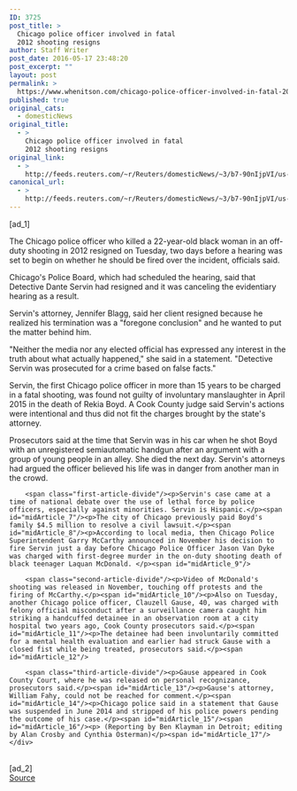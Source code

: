 ```yaml
---
ID: 3725
post_title: >
  Chicago police officer involved in fatal
  2012 shooting resigns
author: Staff Writer
post_date: 2016-05-17 23:48:20
post_excerpt: ""
layout: post
permalink: >
  https://www.whenitson.com/chicago-police-officer-involved-in-fatal-2012-shooting-resigns/
published: true
original_cats:
  - domesticNews
original_title:
  - >
    Chicago police officer involved in fatal
    2012 shooting resigns
original_link:
  - >
    http://feeds.reuters.com/~r/Reuters/domesticNews/~3/b7-90nIjpVI/us-chicago-police-idUSKCN0Y82E1
canonical_url:
  - >
    http://feeds.reuters.com/~r/Reuters/domesticNews/~3/b7-90nIjpVI/us-chicago-police-idUSKCN0Y82E1
---
```

 [ad_1]
<br><div id="articleText">
<span id="midArticle_start"/>

<span id="midArticle_0"/><span class="focusParagraph" readability="6"><p><span class="articleLocatio&lt;/span&gt;n">The Chicago police officer who killed a 22-year-old black woman in an off-duty shooting in 2012 resigned on Tuesday, two days before a hearing was set to begin on whether he should be fired over the incident, officials said.</span></p></span><span id="midArticle_1"/><p>Chicago's Police Board, which had scheduled the hearing, said that Detective Dante Servin had resigned and it was canceling the evidentiary hearing as a result. </p><span id="midArticle_2"/><p>Servin's attorney, Jennifer Blagg, said her client resigned because he realized his termination was a "foregone conclusion" and he wanted to put the matter behind him.</p><span id="midArticle_3"/><p>"Neither the media nor any elected official has expressed any interest in the truth about what actually happened," she said in a statement. "Detective Servin was prosecuted for a crime based on false facts."</p><span id="midArticle_4"/><p>Servin, the first Chicago police officer in more than 15 years to be charged in a fatal shooting, was found not guilty of involuntary manslaughter in April 2015 in the death of Rekia Boyd. A Cook County judge said Servin's actions were intentional and thus did not fit the charges brought by the state's attorney.</p><span id="midArticle_5"/><p>Prosecutors said at the time that Servin was in his car when he shot Boyd with an unregistered semiautomatic handgun after an argument with a group of young people in an alley. She died the next day. Servin's attorneys had argued the officer believed his life was in danger from another man in the crowd.</p><span id="midArticle_6"/>
        
        <span class="first-article-divide"/><p>Servin's case came at a time of national debate over the use of lethal force by police officers, especially against minorities. Servin is Hispanic.</p><span id="midArticle_7"/><p>The city of Chicago previously paid Boyd's family $4.5 million to resolve a civil lawsuit.</p><span id="midArticle_8"/><p>According to local media, then Chicago Police Superintendent Garry McCarthy announced in November his decision to fire Servin just a day before Chicago Police Officer Jason Van Dyke was charged with first-degree murder in the on-duty shooting death of black teenager Laquan McDonald. </p><span id="midArticle_9"/>
        
        <span class="second-article-divide"/><p>Video of McDonald's shooting was released in November, touching off protests and the firing of McCarthy.</p><span id="midArticle_10"/><p>Also on Tuesday, another Chicago police officer, Clauzell Gause, 40, was charged with felony official misconduct after a surveillance camera caught him striking a handcuffed detainee in an observation room at a city hospital two years ago, Cook County prosecutors said.</p><span id="midArticle_11"/><p>The detainee had been involuntarily committed for a mental health evaluation and earlier had struck Gause with a closed fist while being treated, prosecutors said.</p><span id="midArticle_12"/>
        
        <span class="third-article-divide"/><p>Gause appeared in Cook County Court, where he was released on personal recognizance, prosecutors said.</p><span id="midArticle_13"/><p>Gause's attorney, William Fahy, could not be reached for comment.</p><span id="midArticle_14"/><p>Chicago police said in a statement that Gause was suspended in June 2014 and stripped of his police powers pending the outcome of his case.</p><span id="midArticle_15"/><span id="midArticle_16"/><p> (Reporting by Ben Klayman in Detroit; editing by Alan Crosby and Cynthia Osterman)</p><span id="midArticle_17"/></div>
<br>[ad_2]
<br><a href="http://feeds.reuters.com/~r/Reuters/domesticNews/~3/b7-90nIjpVI/us-chicago-police-idUSKCN0Y82E1">Source </a>